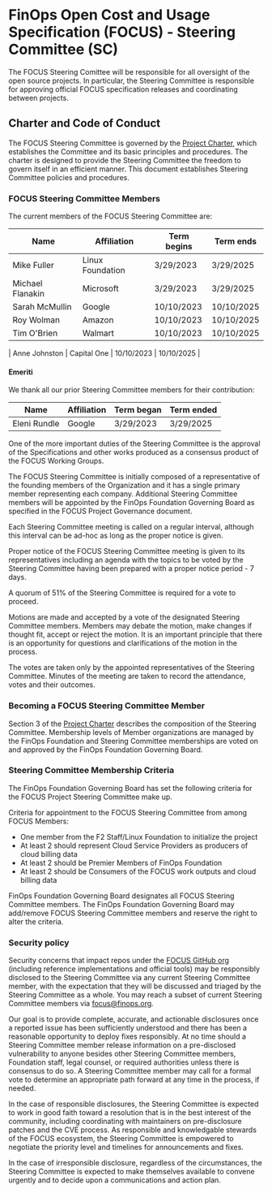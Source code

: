 
# FinOps Open Cost and Usage Specification (FOCUS) - Steering Committee (SC)

The FOCUS Steering Comittee will be responsible for all oversight of the open source projects. In particular, the Steering Committee is responsible for approving official FOCUS specification releases and coordinating between projects.

## Charter and Code of Conduct

The FOCUS Steering Committee is governed by the [Project Charter](FOCUS_-_Membership_Agreement_Package_for_use.pdf), which establishes the Committee and its basic principles and procedures. The charter is designed to provide the Steering Committee the freedom to govern itself in an efficient manner. This document establishes Steering Committee policies and procedures.

### FOCUS Steering Committee Members

The current members of the FOCUS Steering Committee are:

| Name                                               | Affiliation           | Term begins | Term ends    |
| -------------------------------------------------- | --------------------- | ----------- | ------------ |
| Mike Fuller                                        | Linux Foundation      | 3/29/2023   | 3/29/2025    |
| Michael Flanakin                                   | Microsoft             | 3/29/2023   | 3/29/2025    |
| Sarah McMullin                                     | Google                | 10/10/2023   | 10/10/2025    |
| Roy Wolman                                         | Amazon                | 10/10/2023   | 10/10/2025    |
| Tim O'Brien                                        | Walmart               | 10/10/2023   | 10/10/2025    |

| Anne Johnston                                      | Capital One           | 10/10/2023   | 10/10/2025    |

#### Emeriti

We thank all our prior Steering Committee members for their contribution:

| Name                                               | Affiliation           | Term began  | Term ended   |
| -------------------------------------------------- | --------------------- | ----------- | ------------ |
| Eleni Rundle                                       | Google                | 3/29/2023   | 3/29/2025    |


One of the more important duties of the Steering Committee is the approval of the Specifications and other works produced as a consensus product of the FOCUS Working Groups.

  The FOCUS Steering Committee is initially composed of a representative of the founding members of the Organization and it has a single primary member representing each company. Additional Steering Committee members will be appointed by the FinOps Foundation Governing Board as specified in the FOCUS Project Governance document.

  Each Steering Committee meeting is called on a regular interval, although this interval can be ad-hoc as long as the proper notice is given.

  Proper notice of the FOCUS Steering Committee meeting is given to its representatives including an agenda with the topics to be voted by the Steering Committee having been prepared with a proper notice period - 7 days.

  A quorum of 51% of the Steering Committee is required for a vote to proceed.

  Motions are made and accepted by a vote of the designated Steering Committee members. Members may debate the motion, make changes if thought fit, accept or reject the motion. It is an important principle that there is an opportunity for questions and clarifications of the motion in the process.

  The votes are taken only by the appointed representatives of the Steering Committee. Minutes of the meeting are taken to record the attendance, votes and their outcomes.

### Becoming a FOCUS Steering Committee Member

Section 3 of the [Project Charter](FOCUS_-_Membership_Agreement_Package_for_use.pdf) describes the composition of the Steering Committee. Membership levels of Member organizations are managed by the FinOps Foundation and Steering Committee memberships are voted on and approved by the FinOps Foundation Governing Board.


### Steering Committee Membership Criteria

  The FinOps Foundation Governing Board has set the following criteria for the FOCUS Project Steering Committee make up.

  Criteria for appointment to the FOCUS Steering Committee from among FOCUS Members:
  *  One member from the F2 Staff/Linux Foundation to initialize the project
  *  At least 2 should represent Cloud Service Providers as producers of cloud billing data
  *  At least 2 should be Premier Members of FinOps Foundation
  *  At least 2 should be Consumers of the FOCUS work outputs and cloud billing data

  FinOps Foundation Governing Board designates all FOCUS Steering Committee members. The FinOps Foundation Governing Board may add/remove FOCUS Steering Committee members and reserve the right to alter the criteria.

### Security policy

Security concerns that impact repos under the [FOCUS GitHub org](https://github.com/FinOps-Open-Cost-and-Usage-Spec) (including reference implementations and official tools) may be responsibly disclosed to the Steering Committee via any current Steering Committee member, with the expectation that they will be discussed and triaged by the Steering Committee as a whole. You may reach a subset of current Steering Committee members via [focus@finops.org](mailto:focus@finops.org).
 
Our goal is to provide complete, accurate, and actionable disclosures once a reported issue has been sufficiently understood and there has been a reasonable opportunity to deploy fixes responsibly. At no time should a Steering Committee member release information on a pre-disclosed vulnerability to anyone besides other Steering Committee members, Foundation staff, legal counsel, or required authorities unless there is consensus to do so. A Steering Committee member may call for a formal vote to determine an appropriate path forward at any time in the process, if needed.

In the case of responsible disclosures, the Steering Committee is expected to work in good faith toward a resolution that is in the best interest of the community, including coordinating with maintainers on pre-disclosure patches and the CVE process. As responsible and knowledgable stewards of the FOCUS ecosystem, the Steering Committee is empowered to negotiate the priority level and timelines for announcements and fixes.

In the case of irresponsible disclosure, regardless of the circumstances, the Steering Committee is expected to make themselves available to convene urgently and to decide upon a communications and action plan.
